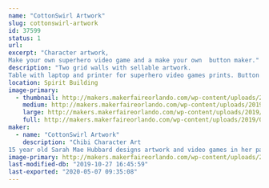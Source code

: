 ```yaml
---
name: "CottonSwirl Artwork"
slug: cottonswirl-artwork
id: 37599
status: 1
url: 
excerpt: "Character artwork,
Make your own superhero video game and a make your own  button maker."
description: "Two grid walls with sellable artwork.
Table with laptop and printer for superhero video games prints. Button maker on opposite end of table and sellable stickers, magnets, buttons and art in the middle."
location: Spirit Building
image-primary:
  - thumbnail: http://makers.makerfaireorlando.com/wp-content/uploads/2019/09/20190209_100059-150x150.jpg
    medium: http://makers.makerfaireorlando.com/wp-content/uploads/2019/09/20190209_100059-225x300.jpg
    large: http://makers.makerfaireorlando.com/wp-content/uploads/2019/09/20190209_100059-768x1024.jpg
    full: http://makers.makerfaireorlando.com/wp-content/uploads/2019/09/20190209_100059.jpg
maker:
  - name: "CottonSwirl Artwork"
    description: "Chibi Character Art
15 year old Sarah Mae Hubbard designs artwork and video games in her particular chibi style."
image-primary: http://makers.makerfaireorlando.com/wp-content/uploads/2019/09/CS_Redesign_-_Copy1.jpg
last-modified-db: "2019-10-27 16:45:59"
last-exported: "2020-05-07 09:35:08"
---
```

